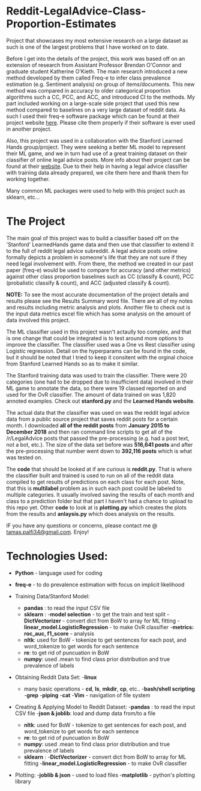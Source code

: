 # Reddit-LegalAdvice-Class-Proportion-Estimates
Project that showcases my most extensive research on a large dataset as such is one of the largest problems that I have worked on to date.

Before I get into the details of the project, this work was based off on an extension of research from Assistant Professor Brendan O'Connor and graduate student Katherine O'Kieth.  The main research introduced a new method developed by them called Freq-e to infer class prevalence estimation (e.g. Sentiment analysis) on group of items/documents.  This new method was compared in accuracy to older categorical proportion algorithms such a CC, PCC, and ACC, and introduced CI to the methods.  My part included working on a large-scale side project that used this new method compared to baselines on a very large dataset of reddit data.  As such I used their freq-e software package which can be found at their project website [here](http://slanglab.cs.umass.edu/doc_prevalence/).  Please cite them properly if their software is ever used in another project.  

Also, this project was used in a collaboration with the Stanford Learned Hands group/project.  They were seeking a better ML model to represent their ML game, and we in turn had use of a great training dataset on their classifier of online legal advice posts. More info about their project can be found at their [website](https://learned-hands.github.io/project-hub/).  Due to their help in having a legal advice classifier with training data already prepared, we cite them here and thank them for working together. 

Many common ML packages were used to help with this project such as sklearn, etc...

# The Project
The main goal of this project was to build a classifier based off on the 'Stanford' LearnedHands game data and then use that classifier to extend it to the full of reddit legal advice subreddit.  A legal advice posts online formally depicts a problem in someone's life that they are not sure if they need legal involvement with.  From there, the method we created in our past paper (freq-e) would be used to compare for accuracy (and other metrics) against other class proportion baselines such as CC (classify & count), PCC (probalistic classify & count), and ACC (adjusted classify & count).

**NOTE:** To see the most accurate documentation of the project details and results please see the Results Summary word file.  There are all of my notes and results including metric analysis and plots.  Another file to check out is the input data metrics excel file which has some analysis on the amount of data involved this project.

The ML classifier used in this project wasn't actaully too complex, and that is one change that could be integrated is to test around more options to improve the classifier.  The classifier used was a One vs Rest classifier using Logistic regression.  Detail on the hyperparams can be found in the code, but it should be noted that I tried to keep it consitent with the orginal choice from Stanford Learned Hands so as to make it similar.  

The Stanford training data was used to train the classifier.  There were 20 categories (one had to be dropped due to insufficient data) involved in their ML game to annotate the data, so there were 19 classed reported on and used for the OvR classifier.  The amount of data trained on was 1,820 annoted examples.  Check out **stanford.py** and the **Learned Hands website**.

The actual data that the classifier was used on was the reddit legal advice data from a public source project that saves reddit posts for a certain month.  I downloaded **all of the reddit posts** from **January 2015 to December 2018** and then ran command line scripts to get all of the /r/LegalAdvice posts that passed the pre-processing (e.g. had a post text, not a bot, etc.).  The size of the data set before was **516,641 posts** and after the pre-processing that number went down to **392,116 posts** which is what was tested on.

The **code** that should be looked at if are curious is **reddit.py**.  That is where the classifier built and trained is used to run on all of the reddit data compiled to get results of predictions on each class for each post.  Note, that this is **multilabel** problem as in such each post could be labeled to multiple categories.  It usually involved saving the results of each month and class to a prediction folder but that part I haven't had a chance to upload to this repo yet.  Other **code** to look at is **plotting.py** which creates the plots from the results and **anlaysis.py** which does analysis on the results.

IF you have any questions or concerns, please contact me @ tamas.palfi34@gmail.com.  Enjoy!

# Technologies Used:
  - **Python** - language used for coding
  - **freq-e** - to do prevalence estimation with focus on implicit likelihood
  - Training Data/Stanford Model:
    - **pandas** : to read the input CSV file
    - **sklearn** : 
      -**model selection** - to get the train and test split
      -**DictVectorizer** - convert dict from BoW to array for ML fitting
      -**linear_model.LogisticRegression** - to make OvR classifier
      -**metrics: roc_auc, f1_score** - analysis
    - **nltk**: used for BoW - tokenize to get sentences for each post, and word_tokenize to get words for each sentence
    - **re**: to get rid of puncuation in BoW
    - **numpy**: used .mean to find class prior distribution and true prevalence of labels
     
  - Obtaining Reddit Data Set:
    -**linux**
      - many basic operations - **cd**, **ls**, **mkdir**, **cp**, etc..
    -**bash/shell scripting**
       -**grep**
       -**piping**
       -**cat**
    -**Vim** - navigation of file system
        
  - Creating & Applying Model to Reddit Dataset:
     -**pandas** : to read the input CSV file
     -**json & joblib**:  load and dump data from/to a file
     - **nltk**: used for BoW - tokenize to get sentences for each post, and word_tokenize to get words for each sentence
     - **re**: to get rid of puncuation in BoW
     - **numpy**: used .mean to find class prior distribution and true prevalence of labels
      - **sklearn** : 
        -**DictVectorizer** - convert dict from BoW to array for ML fitting
        -**linear_model.LogisticRegression** - to make OvR classifier
        
  - Plotting:
    -**joblib & json** - used to load files
    -**matplotlib** - python's plotting library
  
    
  
        
      


